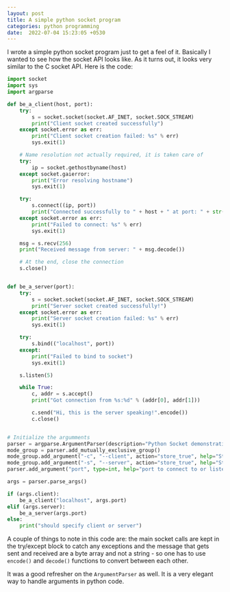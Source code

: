 ```yaml
---
layout: post
title: A simple python socket program
categories: python programming
date:  2022-07-04 15:23:05 +0530
---
```


I wrote a simple python socket program just to get a feel of it. Basically I wanted to see how the socket API looks like. As it turns out, it looks very similar to the C socket API. Here is the code:

```python
import socket
import sys
import argparse

def be_a_client(host, port):
    try:
        s = socket.socket(socket.AF_INET, socket.SOCK_STREAM)
        print("Client socket created successfully")
    except socket.error as err:
        print("Client socket creation failed: %s" % err)
        sys.exit(1)

    # Name resolution not actually required, it is taken care of
    try:
        ip = socket.gethostbyname(host)
    except socket.gaierror:
        print("Error resolving hostname")
        sys.exit(1)

    try:
        s.connect((ip, port))
        print("Connected successfully to " + host + " at port: " + str(port))
    except socket.error as err:
        print("Failed to connect: %s" % err)
        sys.exit(1)

    msg = s.recv(256)
    print("Received message from server: " + msg.decode())

    # At the end, close the connection
    s.close()


def be_a_server(port):
    try:
        s = socket.socket(socket.AF_INET, socket.SOCK_STREAM)
        print("Server socket created successfully!")
    except socket.error as err:
        print("Server socket creation failed: %s" % err)
        sys.exit(1)

    try:
        s.bind(("localhost", port))
    except:
        print("Failed to bind to socket")
        sys.exit(1)

    s.listen(5)

    while True:
        c, addr = s.accept()
        print("Got connection from %s:%d" % (addr[0], addr[1]))

        c.send("Hi, this is the server speaking!".encode())
        c.close()


# Initialize the argumments
parser = argparse.ArgumentParser(description="Python Socket demonstration")
mode_group = parser.add_mutually_exclusive_group()
mode_group.add_argument("-c", "--client", action="store_true", help="Start in client mode")
mode_group.add_argument("-s", "--server", action="store_true", help="Start in server mode")
parser.add_argument("port", type=int, help="port to connect to or listen on")

args = parser.parse_args()

if (args.client):
    be_a_client("localhost", args.port)
elif (args.server):
    be_a_server(args.port)
else:
    print("should specify client or server")
```

A couple of things to note in this code are: the main socket calls are kept in the try/except block to catch any exceptions and the message that gets sent and received are a byte array and not a string - so one has to use `encode()` and `decode()` functions to convert between each other.
 
It was a good refresher on the `ArgumentParser` as well. It is a very elegant way to handle arguments in python code.
